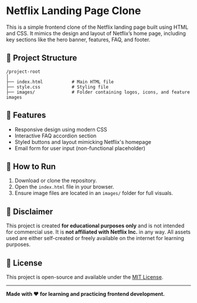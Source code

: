 # Netflix Landing Page Clone

This is a simple frontend clone of the Netflix landing page built using HTML and CSS. It mimics the design and layout of Netflix’s home page, including key sections like the hero banner, features, FAQ, and footer.



## 📁 Project Structure

```
/project-root
│
├── index.html           # Main HTML file
├── style.css            # Styling file
├── images/              # Folder containing logos, icons, and feature images
```

## 🎯 Features

- Responsive design using modern CSS
- Interactive FAQ accordion section
- Styled buttons and layout mimicking Netflix's homepage
- Email form for user input (non-functional placeholder)

## 🚀 How to Run

1. Download or clone the repository.
2. Open the `index.html` file in your browser.
3. Ensure image files are located in an `images/` folder for full visuals.

## 📌 Disclaimer

This project is created **for educational purposes only** and is not intended for commercial use. It is **not affiliated with Netflix Inc.** in any way. All assets used are either self-created or freely available on the internet for learning purposes.

## 📄 License

This project is open-source and available under the [MIT License](LICENSE).

---

**Made with ❤️ for learning and practicing frontend development.**

